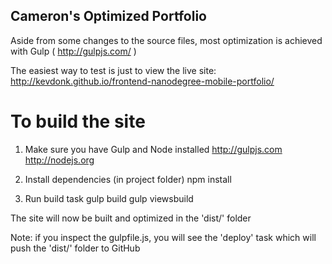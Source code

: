 ## Cameron's Optimized Portfolio

Aside from some changes to the source files, most optimization is achieved with Gulp ( http://gulpjs.com/ )

The easiest way to test is just to view the live site:
http://kevdonk.github.io/frontend-nanodegree-mobile-portfolio/

To build the site
=====================================
1) Make sure you have Gulp and Node installed
	http://gulpjs.com
	http://nodejs.org

2) Install dependencies (in project folder)
	npm install

3) Run build task
	gulp build
	gulp viewsbuild

The site will now be built and optimized in the 'dist/' folder

Note: if you inspect the gulpfile.js, you will see the 'deploy' task which will push the 'dist/' folder to GitHub

